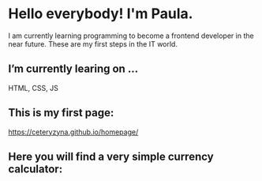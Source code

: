 ﻿# Hello everybody! I'm Paula.
I am currently learning programming to become a frontend developer in the near future.
These are my first steps in the IT world.

## I’m currently learing on ...
HTML, CSS, JS

## This is my first page:
https://ceteryzyna.github.io/homepage/

## Here you will find a very simple currency calculator:



